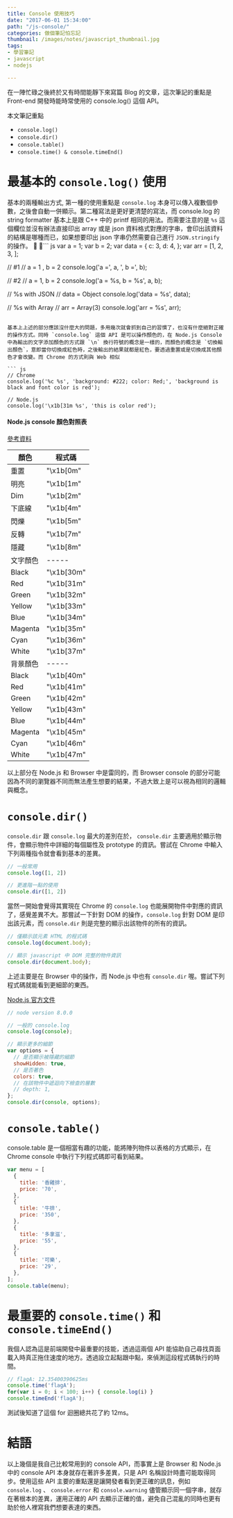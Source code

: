 ```yaml
---
title: Console 使用技巧
date: "2017-06-01 15:34:00"
path: "/js-console/"
categories: 做個筆記怕忘記
thumbnail: /images/notes/javascript_thumbnail.jpg
tags:
- 學習筆記
- javascript
- nodejs

---
```


在一陣忙碌之後終於又有時間能靜下來寫篇 Blog 的文章，這次筆記的重點是 Front-end 開發時能時常使用的 console.log() 這個 API。

本文筆記重點

* `console.log()`
* `console.dir()`
* `console.table()`
* `console.time() & console.timeEnd()`

# 最基本的 `console.log()` 使用

<!-- more -->

基本的兩種輸出方式, 第一種的使用重點是 `console.log` 本身可以傳入複數個參數，之後會自動一併顯示。第二種寫法是更好更清楚的寫法，而 console.log 的 string formatter 基本上是跟 C++ 中的 printf 相同的用法。而需要注意的是 `%s` 這個欄位並沒有辦法直接印出 array 或是 json 資料格式對應的字串，會印出該資料的結構是哪種而已，如果想要印出 json 字串仍然需要自己進行 `JSON.stringify` 的操作。

``` js 
var a = 1;
var b = 2;
var data = { c: 3, d: 4, };
var arr = [1, 2, 3, ];

// #1 
// a = 1 , b = 2
console.log('a =', a, ', b =', b);

// #2 
// a = 1, b = 2
console.log('a = %s, b = %s', a, b);

// %s with JSON
// data = Object
console.log('data = %s', data); 

// %s with Array
// arr = Array(3)
console.log('arr = %s', arr);

```

基本上上述的部分應該沒什麼大的問題，多用幾次就會抓到自己的習慣了，也沒有什麼絕對正確的操作方式。同時 `console.log` 這個 API 是可以操作顏色的，在 Node.js Console 中為輸出的文字添加顏色的方式跟 `\n` 換行符號的概念是一樣的，而顏色的概念是 `切換輸出顏色`，意即當你切換成紅色時，之後輸出的結果就都是紅色，要透過重置或是切換成其他顏色才會改變。而 Chrome 的方式則與 Web 相似

``` js 
// Chrome 
console.log('%c %s', 'background: #222; color: Red;', 'background is black and font color is red');

// Node.js
console.log('\x1b[31m %s', 'this is color red');
```

#### Node.js console 顏色對照表

[參考資料](https://stackoverflow.com/questions/9781218/how-to-change-node-jss-console-font-color)

顏色 | 程式碼 | 
---- | ---- |
重置 | "\x1b[0m"
明亮 | "\x1b[1m"
Dim | "\x1b[2m"
下底線 | "\x1b[4m"
閃爍 | "\x1b[5m"
反轉 | "\x1b[7m"
隱藏 | "\x1b[8m"
文字顏色 | -----
Black | "\x1b[30m"
Red | "\x1b[31m"
Green | "\x1b[32m"
Yellow | "\x1b[33m"
Blue | "\x1b[34m"
Magenta | "\x1b[35m"
Cyan | "\x1b[36m"
White | "\x1b[37m"
背景顏色 | -----
Black | "\x1b[40m"
Red | "\x1b[41m"
Green | "\x1b[42m"
Yellow | "\x1b[43m"
Blue | "\x1b[44m"
Magenta | "\x1b[45m"
Cyan | "\x1b[46m"
White | "\x1b[47m"


以上部分在 Node.js 和 Browser 中是雷同的，而 Browser console 的部分可能因為不同的瀏覽器不同而無法產生想要的結果，不過大致上是可以視為相同的邏輯與概念。

# `console.dir()`

`console.dir` 跟 `console.log` 最大的差別在於， `console.dir` 主要適用於顯示物件，會顯示物件中詳細的每個屬性及 prototype 的資訊。嘗試在 Chrome 中輸入下列兩種指令就會看到基本的差異。

``` js 
// 一般常用
console.log([1, 2])

// 更進階一點的使用
console.dir([1, 2])
```

當然一開始會覺得其實現在 Chrome 的 `console.log` 也能展開物件中對應的資訊了，感覺差異不大。那嘗試一下針對 DOM 的操作，`console.log` 針對 DOM 是印出該元素，而 `console.dir` 則是完整的顯示出該物件的所有的資訊。

``` js
// 僅顯示該元素 HTML 的程式碼
console.log(document.body);

// 顯示 javascript 中 DOM 完整的物件資訊
console.dir(document.body);
```

上述主要是在 Browser 中的操作，而 Node.js 中也有 `console.dir` 喔。嘗試下列程式碼就能看到更細節的東西。

[Node.js 官方文件](https://nodejs.org/api/console.html#console_console_dir_obj_options)

``` js
// node version 8.0.0

// 一般的 console.log
console.log(console); 

// 顯示更多的細節
var options = {
  // 是否顯示被隱藏的細節
  showHidden: true, 
  // 是否著色
  colors: true, 
  // 在該物件中遞迴向下檢查的層數
  // depth: 1, 
};
console.dir(console, options);

```

# `console.table()`

console.table 是一個相當有趣的功能，能將陣列物件以表格的方式顯示，在 Chrome console 中執行下列程式碼即可看到結果。

``` js
var menu = [
  {
    title: '香雞排',
    price: '70',
  },
  {
    title: '牛排',
    price: '350',
  },
  {
    title: '多拿滋',
    price: '55',
  },
  {
    title: '可樂',
    price: '29',
  },
];
console.table(menu);
```


# 最重要的 `console.time()` 和 `console.timeEnd()`

我個人認為這是前端開發中最重要的技能，透過這兩個 API 能協助自己尋找頁面載入時真正拖住速度的地方。透過設立起點跟中點，來偵測這段程式碼執行的時間。

``` js
// flagA: 12.35400390625ms
console.time('flagA');
for(var i = 0; i < 100; i++) { console.log(i) }
console.timeEnd('flagA');
```

測試後知道了這個 for 迴圈總共花了約 12ms。


# 結語

以上幾個是我自己比較常用到的 console API，而事實上是 Browser 和 Node.js 中的 console API 本身就存在著許多差異，只是 API 名稱設計時盡可能取得同步。使用這些 API 主要的重點還是讓開發者看到更正確的訊息，例如 `console.log` 、 `console.error` 和 `console.warning` 儘管顯示同一個字串，就存在著根本的差異，運用正確的 API 去顯示正確的值，避免自己混亂的同時也更有助於他人裡寫我們想要表達的東西。